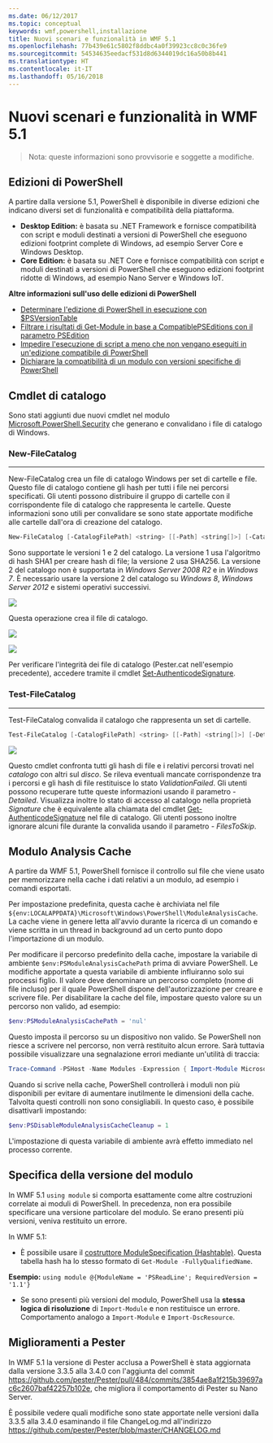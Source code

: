 ```yaml
---
ms.date: 06/12/2017
ms.topic: conceptual
keywords: wmf,powershell,installazione
title: Nuovi scenari e funzionalità in WMF 5.1
ms.openlocfilehash: 77b439e61c5802f8ddbc4a0f39923cc8c0c36fe9
ms.sourcegitcommit: 54534635eedacf531d8d6344019dc16a50b8b441
ms.translationtype: HT
ms.contentlocale: it-IT
ms.lasthandoff: 05/16/2018
---
```

# <a name="new-scenarios-and-features-in-wmf-51"></a>Nuovi scenari e funzionalità in WMF 5.1

> Nota: queste informazioni sono provvisorie e soggette a modifiche.

## <a name="powershell-editions"></a>Edizioni di PowerShell

A partire dalla versione 5.1, PowerShell è disponibile in diverse edizioni che indicano diversi set di funzionalità e compatibilità della piattaforma.

- **Desktop Edition:** è basata su .NET Framework e fornisce compatibilità con script e moduli destinati a versioni di PowerShell che eseguono edizioni footprint complete di Windows, ad esempio Server Core e Windows Desktop.
- **Core Edition:** è basata su .NET Core e fornisce compatibilità con script e moduli destinati a versioni di PowerShell che eseguono edizioni footprint ridotte di Windows, ad esempio Nano Server e Windows IoT.

**Altre informazioni sull'uso delle edizioni di PowerShell**

- [Determinare l'edizione di PowerShell in esecuzione con $PSVersionTable](/powershell/module/microsoft.powershell.core/about/about_automatic_variables)
- [Filtrare i risultati di Get-Module in base a CompatiblePSEditions con il parametro PSEdition](/powershell/module/microsoft.powershell.core/get-module)
- [Impedire l'esecuzione di script a meno che non vengano eseguiti in un'edizione compatibile di PowerShell](/powershell/gallery/psget/script/scriptwithpseditionsupport)
- [Dichiarare la compatibilità di un modulo con versioni specifiche di PowerShell](/powershell/gallery/psget/module/modulewithpseditionsupport)

## <a name="catalog-cmdlets"></a>Cmdlet di catalogo

Sono stati aggiunti due nuovi cmdlet nel modulo [Microsoft.PowerShell.Security](https://docs.microsoft.com/en-us/powershell/module/microsoft.powershell.security) che generano e convalidano i file di catalogo di Windows.

### <a name="new-filecatalog"></a>New-FileCatalog
--------------------------------

New-FileCatalog crea un file di catalogo Windows per set di cartelle e file.
Questo file di catalogo contiene gli hash per tutti i file nei percorsi specificati.
Gli utenti possono distribuire il gruppo di cartelle con il corrispondente file di catalogo che rappresenta le cartelle.
Queste informazioni sono utili per convalidare se sono state apportate modifiche alle cartelle dall'ora di creazione del catalogo.

```powershell
New-FileCatalog [-CatalogFilePath] <string> [[-Path] <string[]>] [-CatalogVersion <int>] [-WhatIf] [-Confirm] [<CommonParameters>]
```

Sono supportate le versioni 1 e 2 del catalogo.
La versione 1 usa l'algoritmo di hash SHA1 per creare hash di file; la versione 2 usa SHA256.
La versione 2 del catalogo non è supportata in *Windows Server 2008 R2* e in *Windows 7*.
È necessario usare la versione 2 del catalogo su *Windows 8*, *Windows Server 2012* e sistemi operativi successivi.

![](../images/NewFileCatalog.jpg)

Questa operazione crea il file di catalogo.

![](../images/CatalogFile1.jpg)

![](../images/CatalogFile2.jpg)

Per verificare l'integrità dei file di catalogo (Pester.cat nell'esempio precedente), accedere tramite il cmdlet [Set-AuthenticodeSignature](https://technet.microsoft.com/library/hh849819.aspx).

### <a name="test-filecatalog"></a>Test-FileCatalog
--------------------------------

Test-FileCatalog convalida il catalogo che rappresenta un set di cartelle.

```powershell
Test-FileCatalog [-CatalogFilePath] <string> [[-Path] <string[]>] [-Detailed] [-FilesToSkip <string[]>] [-WhatIf] [-Confirm] [<CommonParameters>]
```

![](../images/TestFileCatalog.jpg)

Questo cmdlet confronta tutti gli hash di file e i relativi percorsi trovati nel *catalogo* con altri sul *disco*.
Se rileva eventuali mancate corrispondenze tra i percorsi e gli hash di file restituisce lo stato *ValidationFailed*.
Gli utenti possono recuperare tutte queste informazioni usando il parametro *-Detailed*.
Visualizza inoltre lo stato di accesso al catalogo nella proprietà *Signature* che è equivalente alla chiamata del cmdlet [Get-AuthenticodeSignature](https://technet.microsoft.com/library/hh849805.aspx) nel file di catalogo.
Gli utenti possono inoltre ignorare alcuni file durante la convalida usando il parametro *- FilesToSkip*.

## <a name="module-analysis-cache"></a>Modulo Analysis Cache

A partire da WMF 5.1, PowerShell fornisce il controllo sul file che viene usato per memorizzare nella cache i dati relativi a un modulo, ad esempio i comandi esportati.

Per impostazione predefinita, questa cache è archiviata nel file `${env:LOCALAPPDATA}\Microsoft\Windows\PowerShell\ModuleAnalysisCache`.
La cache viene in genere letta all'avvio durante la ricerca di un comando e viene scritta in un thread in background ad un certo punto dopo l'importazione di un modulo.

Per modificare il percorso predefinito della cache, impostare la variabile di ambiente `$env:PSModuleAnalysisCachePath` prima di avviare PowerShell.
Le modifiche apportate a questa variabile di ambiente influiranno solo sui processi figlio.
Il valore deve denominare un percorso completo (nome di file incluso) per il quale PowerShell dispone dell'autorizzazione per creare e scrivere file.
Per disabilitare la cache del file, impostare questo valore su un percorso non valido, ad esempio:

```powershell
$env:PSModuleAnalysisCachePath = 'nul'
```

Questo imposta il percorso su un dispositivo non valido.
Se PowerShell non riesce a scrivere nel percorso, non verrà restituito alcun errore. Sarà tuttavia possibile visualizzare una segnalazione errori mediante un'utilità di traccia:

```powershell
Trace-Command -PSHost -Name Modules -Expression { Import-Module Microsoft.PowerShell.Management -Force }
```

Quando si scrive nella cache, PowerShell controllerà i moduli non più disponibili per evitare di aumentare inutilmente le dimensioni della cache.
Talvolta questi controlli non sono consigliabili. In questo caso, è possibile disattivarli impostando:

```powershell
$env:PSDisableModuleAnalysisCacheCleanup = 1
```

L'impostazione di questa variabile di ambiente avrà effetto immediato nel processo corrente.

## <a name="specifying-module-version"></a>Specifica della versione del modulo

In WMF 5.1 `using module` si comporta esattamente come altre costruzioni correlate ai moduli di PowerShell.
In precedenza, non era possibile specificare una versione particolare del modulo. Se erano presenti più versioni, veniva restituito un errore.

In WMF 5.1:

- È possibile usare il [costruttore ModuleSpecification (Hashtable)](https://msdn.microsoft.com/library/jj136290).
Questa tabella hash ha lo stesso formato di `Get-Module -FullyQualifiedName`.

**Esempio:** `using module @{ModuleName = 'PSReadLine'; RequiredVersion = '1.1'}`

- Se sono presenti più versioni del modulo, PowerShell usa la **stessa logica di risoluzione** di `Import-Module` e non restituisce un errore. Comportamento analogo a `Import-Module` e `Import-DscResource`.

## <a name="improvements-to-pester"></a>Miglioramenti a Pester

In WMF 5.1 la versione di Pester acclusa a PowerShell è stata aggiornata dalla versione 3.3.5 alla 3.4.0 con l'aggiunta del commit https://github.com/pester/Pester/pull/484/commits/3854ae8a1f215b39697ac6c2607baf42257b102e, che migliora il comportamento di Pester su Nano Server.

È possibile vedere quali modifiche sono state apportate nelle versioni dalla 3.3.5 alla 3.4.0 esaminando il file ChangeLog.md all'indirizzo https://github.com/pester/Pester/blob/master/CHANGELOG.md
